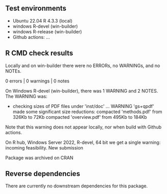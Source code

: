 ## Test environments
- Ubuntu 22.04 R 4.3.3 (local) 
- windows R-devel (win-builder) 
- windows R-release (win-builder)  
- Github actions: ...


## R CMD check results   
Locally and on win-builder there were no ERRORs, no WARNINGs, and no NOTEs.        

0 errors | 0 warnings | 0 notes

On Windows R-devel (win-builder), there was 1 WARNING and 2 NOTES. The WARNING was:


* checking sizes of PDF files under 'inst/doc' ... WARNING
  'gs+qpdf' made some significant size reductions:
     compacted 'methods.pdf' from 326Kb to 72Kb
     compacted 'overview.pdf' from 495Kb to 184Kb
     
Note that this warning does not appear locally, nor when build with Github actions.

On R hub,   	Windows Server 2022, R-devel, 64 bit we get a single warning:  incoming feasibility. 
New submission

Package was archived on CRAN

## Reverse dependencies
There are currently no downstream dependencies for this package.